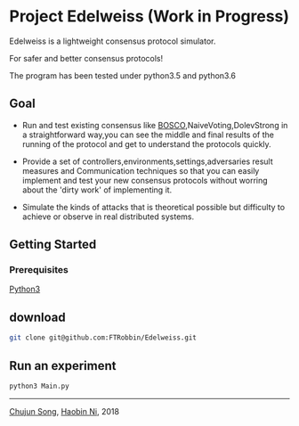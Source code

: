 
# Project Edelweiss (Work in Progress)

Edelweiss is a lightweight consensus protocol simulator.

For safer and better consensus protocols!

The program has been tested under python3.5 and python3.6

## Goal

- Run and test existing consensus like [BOSCO](http://www.cs.cornell.edu/projects/Quicksilver/public_pdfs/52180438.pdf),NaiveVoting,DolevStrong in a straightforward way,you can see the
middle and final results of the running of the protocol and get to understand the protocols quickly.

- Provide a set of controllers,environments,settings,adversaries result measures and Communication techniques so that you can easily implement and test your new consensus protocols without worring about the 'dirty work' of implementing it.

- Simulate the kinds of attacks that is theoretical possible but difficulty to achieve or observe in real distributed systems.

## Getting Started

### Prerequisites

[Python3](https://www.python.org/getit/)

## download

```sh
git clone git@github.com:FTRobbin/Edelweiss.git
```

## Run an experiment


```sh
python3 Main.py
```

---

[Chujun Song](https://github.com/SongChujun), [Haobin Ni](https://github.com/FTRobbin), 2018
